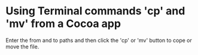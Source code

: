 Using Terminal commands 'cp' and 'mv' from a Cocoa app
======================================================

Enter the from and to paths and then click the 'cp' or 'mv' button to cope or move the file.
